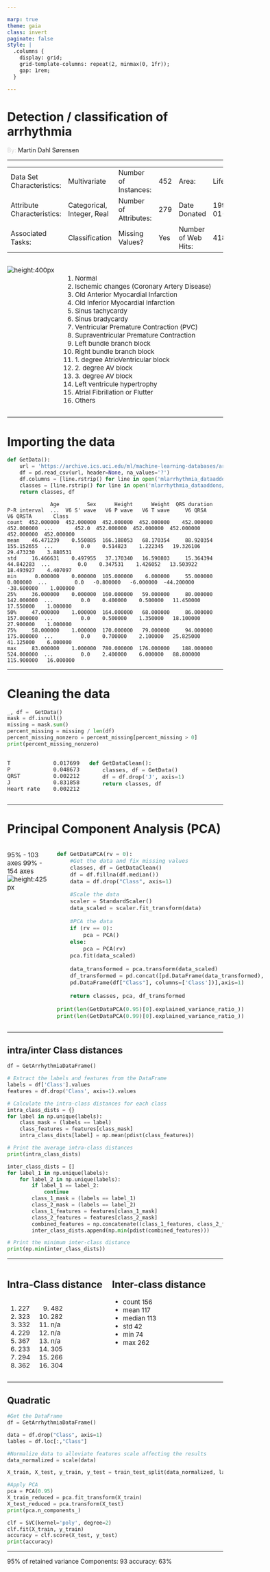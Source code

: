 ```yaml
---

marp: true
theme: gaia
class: invert
paginate: false
style: |
  .columns {
    display: grid;
    grid-template-columns: repeat(2, minmax(0, 1fr));
    gap: 1rem;
  }

---
```


# Detection / classification of arrhythmia
<span style="color:lightgrey">By:</span> Martin Dahl Sørensen

---
<style scoped>section { font-size: 20px; }.columns{font-size: 15px;} </style>

|  |  |  |  |  |  |
|---|---|---|---|---|---|
| Data Set Characteristics:   | Multivariate | Number of Instances: | 452 | Area: | Life |
| Attribute Characteristics: | Categorical, Integer, Real | Number of Attributes: | 279 | Date Donated | 1998-01-01 |
| Associated Tasks: | Classification | Missing Values? | Yes | Number of Web Hits: | 418004 |

<div class ="columns">
<div>

![height:400px](class_distribution.png)

</div>
<div>
&nbsp;

1. Normal
2. Ischemic changes (Coronary Artery Disease)
3. Old Anterior Myocardial Infarction
4. Old Inferior Myocardial Infarction
5. Sinus tachycardy
6. Sinus bradycardy
7. Ventricular Premature Contraction (PVC)
8. Supraventricular Premature Contraction
9. Left bundle branch block
10. Right bundle branch block
11. 1\. degree AtrioVentricular block	
12. 2\. degree AV block
13. 3\. degree AV block
14. Left ventricule hypertrophy
15. Atrial Fibrillation or Flutter
16. Others

</div>
</div>

<!-- 
The data set I've worked with is the arrhythmia Data Set.

The goal of this dataset, as described on the Machine Learning Repository, is to distinguish between the presence and absence of cardiac arrhythmia and classify it in one of the 16 groups.

There are 279 attributes with 452 instances where some may contain missing attributes. these missing values are denoted with a question mark
-->

---
#  Importing the data 
```python
def GetData():
    url = 'https://archive.ics.uci.edu/ml/machine-learning-databases/arrhythmia/arrhythmia.data'
    df = pd.read_csv(url, header=None, na_values='?')
    df.columns = [line.rstrip() for line in open('mlarrhythmia_dataaddons/arrhythmia.headers')]
    classes = [line.rstrip() for line in open('mlarrhythmia_dataaddons/arrhythmia.classes')]
    return classes, df
```
```
              Age         Sex      Height      Weight  QRS duration  P-R interval  ...  V6 S' wave   V6 P wave   V6 T wave     V6 QRSA    V6 QRSTA       Class
count  452.000000  452.000000  452.000000  452.000000    452.000000    452.000000  ...       452.0  452.000000  452.000000  452.000000  452.000000  452.000000
mean    46.471239    0.550885  166.188053   68.170354     88.920354    155.152655  ...         0.0    0.514823    1.222345   19.326106   29.473230    3.880531
std     16.466631    0.497955   37.170340   16.590803     15.364394     44.842283  ...         0.0    0.347531    1.426052   13.503922   18.493927    4.407097
min      0.000000    0.000000  105.000000    6.000000     55.000000      0.000000  ...         0.0   -0.800000   -6.000000  -44.200000  -38.600000    1.000000
25%     36.000000    0.000000  160.000000   59.000000     80.000000    142.000000  ...         0.0    0.400000    0.500000   11.450000   17.550000    1.000000
50%     47.000000    1.000000  164.000000   68.000000     86.000000    157.000000  ...         0.0    0.500000    1.350000   18.100000   27.900000    1.000000
75%     58.000000    1.000000  170.000000   79.000000     94.000000    175.000000  ...         0.0    0.700000    2.100000   25.825000   41.125000    6.000000
max     83.000000    1.000000  780.000000  176.000000    188.000000    524.000000  ...         0.0    2.400000    6.000000   88.800000  115.900000   16.000000
```
<!--
Importing the data is easy with pandas. 
For added convenience I have local list of attributes names I add to the DataFrame as headers.
And I supply a list of the class names as an array in the get method.

Then using the describe method on the DataFrame it shows me a distribution of the first five and the last four attributes, as the last column is the labels.

There are a lot of attributes and I have no idea what any of them mean except for the first four.
I could try and plot some of the attributes to see if there any clear distinction between classes, but since there are so many of them I don't think it makes sense to try and manually figure out which attributes have the most influence. 
-->
---
# Cleaning the data


```python
_, df =  GetData()
mask = df.isnull()
missing = mask.sum()
percent_missing = missing / len(df)
percent_missing_nonzero = percent_missing[percent_missing > 0]
print(percent_missing_nonzero)
```

<div class ="columns">
<div>

```
T             0.017699
P             0.048673
QRST          0.002212
J             0.831858
Heart rate    0.002212
```
</div>
<div>

```py
def GetDataClean():
    classes, df = GetData()
    df = df.drop('J', axis=1)
    return classes, df
```
</div>
</div>



<!--
As you can see 5 of the attributes contain missing data with J being the worst as 83% of its data is missing. for this reason im gonna drop this column from the data set


-->

---
# Principal Component Analysis (PCA)

<div class ="columns">
<div>

95% - 103 axes
99% - 154 axes
![height:425px](variance_plot.png)


</div>
<div>

```python
def GetDataPCA(rv = 0):
    #Get the data and fix missing values
    classes, df = GetDataClean()
    df = df.fillna(df.median())
    data = df.drop("Class", axis=1)

    #Scale the data
    scaler = StandardScaler()
    data_scaled = scaler.fit_transform(data)

    #PCA the data
    if (rv == 0):
        pca = PCA()
    else:
        pca = PCA(rv)
    pca.fit(data_scaled)

    data_transformed = pca.transform(data_scaled)
    df_transformed = pd.concat([pd.DataFrame(data_transformed), 
    pd.DataFrame(df["Class"], columns=['Class'])],axis=1) 

    return classes, pca, df_transformed
```
```python
print(len(GetDataPCA(0.95)[0].explained_variance_ratio_))
print(len(GetDataPCA(0.99)[0].explained_variance_ratio_))
```

</div>
</div>

<!--
A way to reduce dimensionality of the data is with Principal Component Analysis. The main goal of PCA is to reframe the data to make it easier to separate things out and cluster things, and as a result the resulting axes are also ordered from the most to least useful, and with this we can then reduce the dimensionality by discarding the maybe not so important axes.

Before applying PCA it is a must to standardized the data, so all of the attributes are centered around zero and have a standard deviation of one. This is because PCA is sensitive to the scale of the features, and features on larger scales can dominate the result.

By taking the cumulative explained variance and plotting we can se that the first 103 axes explain 95% of the data with 154 explaining 99%
-->
---

## intra/inter Class distances

```python
df = GetArrhythmiaDataFrame()

# Extract the labels and features from the DataFrame
labels = df['Class'].values
features = df.drop('Class', axis=1).values

# Calculate the intra-class distances for each class
intra_class_dists = {}
for label in np.unique(labels):
    class_mask = (labels == label)
    class_features = features[class_mask]
    intra_class_dists[label] = np.mean(pdist(class_features))

# Print the average intra-class distances
print(intra_class_dists)

inter_class_dists = []
for label_1 in np.unique(labels):
    for label_2 in np.unique(labels):
        if label_1 == label_2:
            continue
        class_1_mask = (labels == label_1)
        class_2_mask = (labels == label_2)
        class_1_features = features[class_1_mask]
        class_2_features = features[class_2_mask]
        combined_features = np.concatenate((class_1_features, class_2_features))
        inter_class_dists.append(np.min(pdist(combined_features)))

# Print the minimum inter-class distance
print(np.min(inter_class_dists))
```
---

<div class ="columns">
<div>

## Intra-Class distance
<div class ="columns">
<div>

1. 227
2. 323
3. 332
4. 229
5. 367
6. 233
7. 294
8. 362

</div>
<div>

9. 482
10. 282
11. n/a
12. n/a
13. n/a
14. 305
15. 266
16. 304

</div>
</div>

</div>
<div>

## Inter-class distance
- count 156
- mean 117
- median 113
- std 42
- min 74
- max 262

</div>
</div>

---

## Quadratic

```python
#Get the DataFrame
df = GetArrhythmiaDataFrame()

data = df.drop("Class", axis=1)
lables = df.loc[:,"Class"]

#Normalize data to alleviate features scale affecting the results
data_normalized = scale(data)

X_train, X_test, y_train, y_test = train_test_split(data_normalized, lables, test_size=0.2)

#Apply PCA
pca = PCA(0.95)
X_train_reduced = pca.fit_transform(X_train)
X_test_reduced = pca.transform(X_test)
print(pca.n_components_)

clf = SVC(kernel='poly', degree=2)
clf.fit(X_train, y_train)
accuracy = clf.score(X_test, y_test)
print(accuracy)
```
---

95% of retained variance
Components: 93
accuracy: 63%